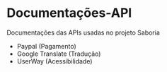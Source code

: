 # Documentações-API
Documentações das APIs usadas no projeto Saboria

- Paypal (Pagamento)
- Google Translate (Tradução)
- UserWay (Acessibilidade)

